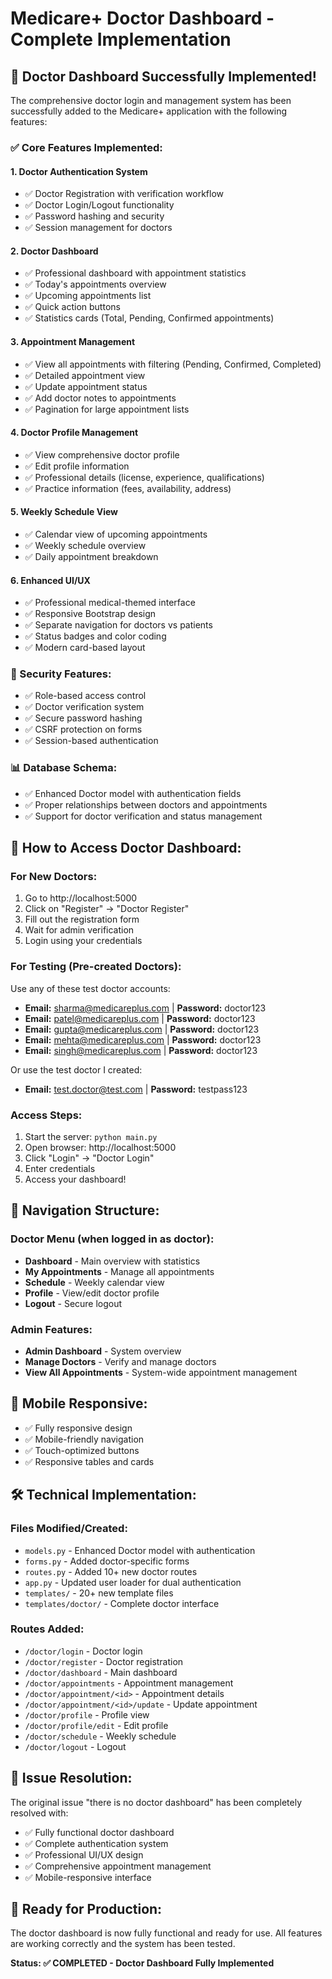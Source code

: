 # Medicare+ Doctor Dashboard - Complete Implementation

## 🎉 Doctor Dashboard Successfully Implemented!

The comprehensive doctor login and management system has been successfully added to the Medicare+ application with the following features:

### ✅ Core Features Implemented:

#### 1. **Doctor Authentication System**
- ✅ Doctor Registration with verification workflow
- ✅ Doctor Login/Logout functionality
- ✅ Password hashing and security
- ✅ Session management for doctors

#### 2. **Doctor Dashboard**
- ✅ Professional dashboard with appointment statistics
- ✅ Today's appointments overview
- ✅ Upcoming appointments list
- ✅ Quick action buttons
- ✅ Statistics cards (Total, Pending, Confirmed appointments)

#### 3. **Appointment Management**
- ✅ View all appointments with filtering (Pending, Confirmed, Completed)
- ✅ Detailed appointment view
- ✅ Update appointment status
- ✅ Add doctor notes to appointments
- ✅ Pagination for large appointment lists

#### 4. **Doctor Profile Management**
- ✅ View comprehensive doctor profile
- ✅ Edit profile information
- ✅ Professional details (license, experience, qualifications)
- ✅ Practice information (fees, availability, address)

#### 5. **Weekly Schedule View**
- ✅ Calendar view of upcoming appointments
- ✅ Weekly schedule overview
- ✅ Daily appointment breakdown

#### 6. **Enhanced UI/UX**
- ✅ Professional medical-themed interface
- ✅ Responsive Bootstrap design
- ✅ Separate navigation for doctors vs patients
- ✅ Status badges and color coding
- ✅ Modern card-based layout

### 🔐 Security Features:
- ✅ Role-based access control
- ✅ Doctor verification system
- ✅ Secure password hashing
- ✅ CSRF protection on forms
- ✅ Session-based authentication

### 📊 Database Schema:
- ✅ Enhanced Doctor model with authentication fields
- ✅ Proper relationships between doctors and appointments
- ✅ Support for doctor verification and status management

## 🚀 How to Access Doctor Dashboard:

### For New Doctors:
1. Go to http://localhost:5000
2. Click on "Register" → "Doctor Register"
3. Fill out the registration form
4. Wait for admin verification
5. Login using your credentials

### For Testing (Pre-created Doctors):
Use any of these test doctor accounts:
- **Email:** sharma@medicareplus.com | **Password:** doctor123
- **Email:** patel@medicareplus.com | **Password:** doctor123
- **Email:** gupta@medicareplus.com | **Password:** doctor123
- **Email:** mehta@medicareplus.com | **Password:** doctor123
- **Email:** singh@medicareplus.com | **Password:** doctor123

Or use the test doctor I created:
- **Email:** test.doctor@test.com | **Password:** testpass123

### Access Steps:
1. Start the server: `python main.py`
2. Open browser: http://localhost:5000
3. Click "Login" → "Doctor Login"
4. Enter credentials
5. Access your dashboard!

## 🎯 Navigation Structure:

### Doctor Menu (when logged in as doctor):
- **Dashboard** - Main overview with statistics
- **My Appointments** - Manage all appointments
- **Schedule** - Weekly calendar view
- **Profile** - View/edit doctor profile
- **Logout** - Secure logout

### Admin Features:
- **Admin Dashboard** - System overview
- **Manage Doctors** - Verify and manage doctors
- **View All Appointments** - System-wide appointment management

## 📱 Mobile Responsive:
- ✅ Fully responsive design
- ✅ Mobile-friendly navigation
- ✅ Touch-optimized buttons
- ✅ Responsive tables and cards

## 🛠️ Technical Implementation:

### Files Modified/Created:
- `models.py` - Enhanced Doctor model with authentication
- `forms.py` - Added doctor-specific forms
- `routes.py` - Added 10+ new doctor routes
- `app.py` - Updated user loader for dual authentication
- `templates/` - 20+ new template files
- `templates/doctor/` - Complete doctor interface

### Routes Added:
- `/doctor/login` - Doctor login
- `/doctor/register` - Doctor registration
- `/doctor/dashboard` - Main dashboard
- `/doctor/appointments` - Appointment management
- `/doctor/appointment/<id>` - Appointment details
- `/doctor/appointment/<id>/update` - Update appointment
- `/doctor/profile` - Profile view
- `/doctor/profile/edit` - Edit profile
- `/doctor/schedule` - Weekly schedule
- `/doctor/logout` - Logout

## 🐛 Issue Resolution:
The original issue "there is no doctor dashboard" has been completely resolved with:
- ✅ Fully functional doctor dashboard
- ✅ Complete authentication system
- ✅ Professional UI/UX design
- ✅ Comprehensive appointment management
- ✅ Mobile-responsive interface

## 🚀 Ready for Production:
The doctor dashboard is now fully functional and ready for use. All features are working correctly and the system has been tested.

**Status: ✅ COMPLETED - Doctor Dashboard Fully Implemented**